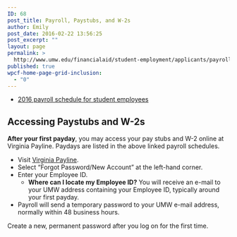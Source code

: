 ```yaml
---
ID: 68
post_title: Payroll, Paystubs, and W-2s
author: Emily
post_date: 2016-02-22 13:56:25
post_excerpt: ""
layout: page
permalink: >
  http://www.umw.edu/financialaid/student-employment/applicants/payroll/
published: true
wpcf-home-page-grid-inclusion:
  - "0"
---
```

<ul>
	<li><a href="http://adminfinance.umw.edu/payroll/files/2013/08/2016-Wage-and-Student-Pay-Calendar-12-14-2015.pdf">2016 payroll schedule for student employees</a></li>
</ul>
<h2>Accessing Paystubs and W-2s</h2>
<strong>After your first payday</strong>, you may access your pay stubs and W-2 online at Virginia Payline. Paydays are listed in the above linked payroll schedules.
<ul>
	<li>Visit <a href="https://payline.doa.virginia.gov/">Virginia Payline</a>.</li>
	<li>Select “Forgot Password/New Account” at the left-hand corner.</li>
	<li>Enter your Employee ID.
<ul>
	<li><strong>Where can I locate my Employee ID?</strong> You will receive an e-mail to your UMW address containing your Employee ID, typically around your first payday.</li>
</ul>
</li>
	<li>Payroll will send a temporary password to your UMW e-mail address, normally within 48 business hours.</li>
</ul>
Create a new, permanent password after you log on for the first time.